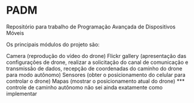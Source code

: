 # PADM
Repositório para trabalho de Programação Avançada de Dispositivos Móveis

Os principais módulos do projeto são:

Camera (reprodução do vídeo do drone)
Flickr gallery (apresentação das configurações de drone, realizar a solicitação do canal de comunicação e transmissão de dados, recepção de coordenadas do caminho do drone para modo autônomo)
Sensores (obter o posicionamento do celular para controlar o drone)
Mapas (mostrar o posicionamento atual do drone)
*** controle de caminho autônomo não sei ainda exatamente como implementar
